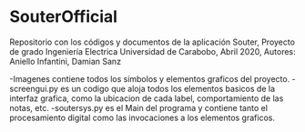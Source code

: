 # SouterOfficial
Repositorio con los códigos y documentos de la aplicación Souter, Proyecto de grado Ingeniería Electrica Universidad de Carabobo, Abril 2020, Autores: Aniello Infantini, Damian Sanz

-Imagenes contiene todos los simbolos y elementos graficos del proyecto.
-screengui.py es un codigo que aloja todos los elementos basicos de la interfaz grafica, como la ubicacion de cada label, comportamiento de las notas,
etc.
-soutersys.py es el Main del programa y contiene tanto el procesamiento digital como las invocaciones a los elementos graficos.

